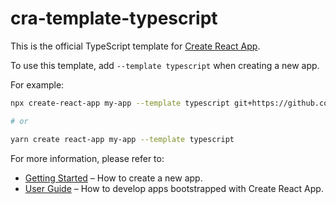 # cra-template-typescript

This is the official TypeScript template for [Create React App](https://github.com/facebook/create-react-app).

To use this template, add `--template typescript` when creating a new app.

For example:

```sh
npx create-react-app my-app --template typescript git+https://github.com/facebook/create-react-app.git

# or

yarn create react-app my-app --template typescript
```

For more information, please refer to:

- [Getting Started](https://create-react-app.dev/docs/getting-started) – How to create a new app.
- [User Guide](https://create-react-app.dev) – How to develop apps bootstrapped with Create React App.
